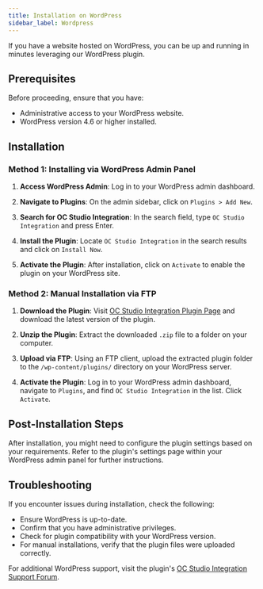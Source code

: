 ```yaml
---
title: Installation on WordPress
sidebar_label: Wordpress
---
```


If you have a website hosted on WordPress, you can be up and running in minutes leveraging our WordPress plugin.

## Prerequisites

Before proceeding, ensure that you have:

- Administrative access to your WordPress website.
- WordPress version 4.6 or higher installed.

## Installation

### Method 1: Installing via WordPress Admin Panel

1. **Access WordPress Admin**: Log in to your WordPress admin dashboard.

2. **Navigate to Plugins**: On the admin sidebar, click on `Plugins > Add New`.

3. **Search for OC Studio Integration**: In the search field, type `OC Studio Integration` and press Enter.

4. **Install the Plugin**: Locate `OC Studio Integration` in the search results and click on `Install Now`.

5. **Activate the Plugin**: After installation, click on `Activate` to enable the plugin on your WordPress site.

### Method 2: Manual Installation via FTP

1. **Download the Plugin**: Visit [OC Studio Integration Plugin Page](https://wordpress.org/plugins/oc-studio-integration/) and download the latest version of the plugin.

2. **Unzip the Plugin**: Extract the downloaded `.zip` file to a folder on your computer.

3. **Upload via FTP**: Using an FTP client, upload the extracted plugin folder to the `/wp-content/plugins/` directory on your WordPress server.

4. **Activate the Plugin**: Log in to your WordPress admin dashboard, navigate to `Plugins`, and find `OC Studio Integration` in the list. Click `Activate`.

## Post-Installation Steps

After installation, you might need to configure the plugin settings based on your requirements. Refer to the plugin's settings page within your WordPress admin panel for further instructions.

## Troubleshooting

If you encounter issues during installation, check the following:

- Ensure WordPress is up-to-date.
- Confirm that you have administrative privileges.
- Check for plugin compatibility with your WordPress version.
- For manual installations, verify that the plugin files were uploaded correctly.

For additional WordPress support, visit the plugin's [OC Studio Integration Support Forum](https://wordpress.org/support/plugin/oc-studio-integration/).
